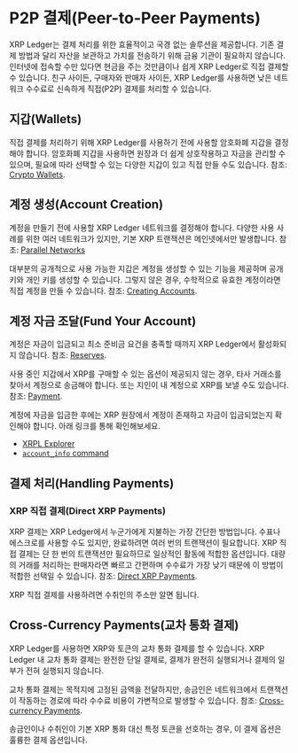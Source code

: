 # P2P 결제(Peer-to-Peer Payments)

XRP Ledger는 결제 처리를 위한 효율적이고 국경 없는 솔루션을 제공합니다. 기존 결제 방법과 달리 자산을 보관하고 가치를 전송하기 위해 금융 기관이 필요하지 않습니다. 인터넷에 접속할 수만 있다면 현금을 주는 것만큼이나 쉽게 XRP Ledger로 직접 결제할 수 있습니다. 친구 사이든, 구매자와 판매자 사이든, XRP Ledger를 사용하면 낮은 네트워크 수수료로 신속하게 직접(P2P) 결제를 처리할 수 있습니다.



## 지갑(Wallets)

직접 결제를 처리하기 위해 XRP Ledger를 사용하기 전에 사용할 암호화폐 지갑을 결정해야 합니다. 암호화폐 지갑을 사용하면 원장과 더 쉽게 상호작용하고 자금을 관리할 수 있으며, 필요에 따라 선택할 수 있는 다양한 지갑이 있고 직접 만들 수도 있습니다. 참조: [Crypto Wallets](https://xrpl.org/crypto-wallets.html).



## 계정 생성(Account Creation)

계정을 만들기 전에 사용할 XRP Ledger 네트워크를 결정해야 합니다. 다양한 사용 사례를 위한 여러 네트워크가 있지만, 기본 XRP 트랜잭션은 메인넷에서만 발생합니다. 참조: [Parallel Networks](https://xrpl.org/parallel-networks.html)



대부분의 공개적으로 사용 가능한 지갑은 계정을 생성할 수 있는 기능을 제공하며 공개 키와 개인 키를 생성할 수 있습니다. 그렇지 않은 경우, 수학적으로 유효한 계정이라면 직접 계정을 만들 수 있습니다. 참조: [Creating Accounts](https://xrpl.org/accounts.html#creating-accounts).



## 계정 자금 조달(Fund Your Account)

계정은 자금이 입금되고 최소 준비금 요건을 충족할 때까지 XRP Ledger에서 활성화되지 않습니다. 참조: [Reserves](https://xrpl.org/reserves.html).

사용 중인 지갑에서 XRP를 구매할 수 있는 옵션이 제공되지 않는 경우, 타사 거래소를 찾아서 계정으로 송금해야 합니다. 또는 지인이 내 계정으로 XRP를 보낼 수도 있습니다. 참조: [Payment](https://xrpl.org/payment.html).

계정에 자금을 입금한 후에는 XRP 원장에서 계정이 존재하고 자금이 입금되었는지 확인해야 합니다. 아래 링크를 통해 확인해보세요.

* [XRPL Explorer](https://livenet.xrpl.org/)
* [`account_info` command](https://xrpl.org/account\_info.html)

## 결제 처리(Handling Payments)

### XRP 직접 결제(Direct XRP Payments)

XRP 결제는 XRP Ledger에서 누군가에게 지불하는 가장 간단한 방법입니다. 수표나 에스크로를 사용할 수도 있지만, 완료하려면 여러 번의 트랜잭션이 필요합니다. XRP 직접 결제는 단 한 번의 트랜잭션만 필요하므로 일상적인 활동에 적합한 옵션입니다. 대량의 거래를 처리하는 판매자라면 빠르고 간편하며 수수료가 가장 낮기 때문에 이 방법이 적합한 선택일 수 있습니다. 참조: [Direct XRP Payments](https://xrpl.org/direct-xrp-payments.html).

XRP 직접 결제를 사용하려면 수취인의 주소만 알면 됩니다.

## Cross-Currency Payments(교차 통화 결제)

XRP Ledger를 사용하면 XRP와 토큰의 교차 통화 결제를 할 수 있습니다. XRP Ledger 내 교차 통화 결제는 완전한 단일 결제로, 결제가 완전히 실행되거나 결제의 일부가 전혀 실행되지 않습니다.

교차 통화 결제는 목적지에 고정된 금액을 전달하지만, 송금인은 네트워크에서 트랜잭션이 작동하는 경로에 따라 수수료 비용이 가변적으로 발생할 수 있습니다. 참조:  [Cross-currency Payments](https://xrpl.org/cross-currency-payments.html).

송금인이나 수취인이 기본 XRP 통화 대신 특정 토큰을 선호하는 경우, 이 결제 옵션은 훌륭한 결제 옵션입니다.

